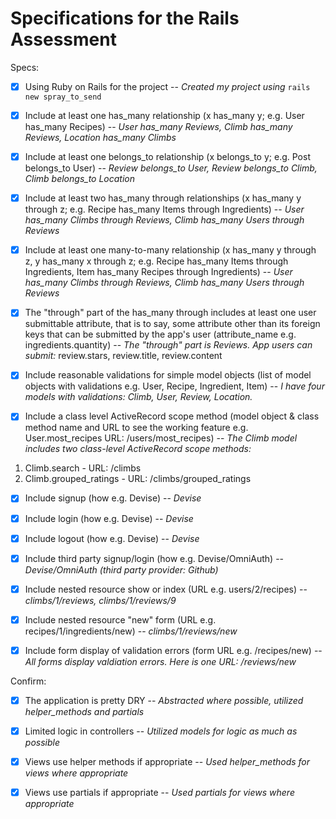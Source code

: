 # Specifications for the Rails Assessment

Specs:
- [x] Using Ruby on Rails for the project -- *Created my project using* ```rails new spray_to_send```

- [x] Include at least one has_many relationship (x has_many y; e.g. User has_many Recipes) -- *User has_many Reviews, Climb has_many Reviews, Location has_many Climbs*

- [x] Include at least one belongs_to relationship (x belongs_to y; e.g. Post belongs_to User) -- *Review belongs_to User, Review belongs_to Climb, Climb belongs_to Location*

- [x] Include at least two has_many through relationships (x has_many y through z; e.g. Recipe has_many Items through Ingredients) -- *User has_many Climbs through Reviews, Climb has_many Users through Reviews*

- [x] Include at least one many-to-many relationship (x has_many y through z, y has_many x through z; e.g. Recipe has_many Items through Ingredients, Item has_many Recipes through Ingredients) -- *User has_many Climbs through Reviews, Climb has_many Users through Reviews*

- [x] The "through" part of the has_many through includes at least one user submittable attribute, that is to say, some attribute other than its foreign keys that can be submitted by the app's user (attribute_name e.g. ingredients.quantity) -- *The "through" part is Reviews. App users can submit:* review.stars, review.title, review.content

- [x] Include reasonable validations for simple model objects (list of model objects with validations e.g. User, Recipe, Ingredient, Item) -- *I have four models with validations: Climb, User, Review, Location.*

- [x] Include a class level ActiveRecord scope method (model object & class method name and URL to see the working feature e.g. User.most_recipes URL: /users/most_recipes) -- *The Climb model includes two class-level ActiveRecord scope methods:*
1. Climb.search - URL: /climbs
2. Climb.grouped_ratings - URL: /climbs/grouped_ratings

- [x] Include signup (how e.g. Devise) -- *Devise*

- [x] Include login (how e.g. Devise) -- *Devise*

- [x] Include logout (how e.g. Devise) -- *Devise*

- [x] Include third party signup/login (how e.g. Devise/OmniAuth) -- *Devise/OmniAuth (third party provider: Github)*

- [x] Include nested resource show or index (URL e.g. users/2/recipes) -- *climbs/1/reviews, climbs/1/reviews/9*

- [x] Include nested resource "new" form (URL e.g. recipes/1/ingredients/new) -- *climbs/1/reviews/new*

- [x] Include form display of validation errors (form URL e.g. /recipes/new) -- *All forms display valdiation errors. Here is one URL: /reviews/new*

Confirm:
- [x] The application is pretty DRY -- *Abstracted where possible, utilized helper_methods and partials*

- [x] Limited logic in controllers -- *Utilized models for logic as much as possible*

- [x] Views use helper methods if appropriate -- *Used helper_methods for views where appropriate*

- [x] Views use partials if appropriate -- *Used partials for views where appropriate*
